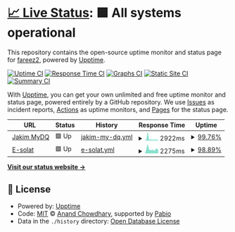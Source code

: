 # [📈 Live Status](https://fareez2.github.io/jakim-up): <!--live status--> **🟩 All systems operational**

This repository contains the open-source uptime monitor and status page for [fareez2](https://fareez2.github.io/jakim-up), powered by [Upptime](https://github.com/upptime/upptime).

[![Uptime CI](https://github.com/fareez2/jakim-up/workflows/Uptime%20CI/badge.svg)](https://github.com/fareez2/jakim-up/actions?query=workflow%3A%22Uptime+CI%22)
[![Response Time CI](https://github.com/fareez2/jakim-up/workflows/Response%20Time%20CI/badge.svg)](https://github.com/fareez2/jakim-up/actions?query=workflow%3A%22Response+Time+CI%22)
[![Graphs CI](https://github.com/fareez2/jakim-up/workflows/Graphs%20CI/badge.svg)](https://github.com/fareez2/jakim-up/actions?query=workflow%3A%22Graphs+CI%22)
[![Static Site CI](https://github.com/fareez2/jakim-up/workflows/Static%20Site%20CI/badge.svg)](https://github.com/fareez2/jakim-up/actions?query=workflow%3A%22Static+Site+CI%22)
[![Summary CI](https://github.com/fareez2/jakim-up/workflows/Summary%20CI/badge.svg)](https://github.com/fareez2/jakim-up/actions?query=workflow%3A%22Summary+CI%22)

With [Upptime](https://upptime.js.org), you can get your own unlimited and free uptime monitor and status page, powered entirely by a GitHub repository. We use [Issues](https://github.com/fareez2/jakim-up/issues) as incident reports, [Actions](https://github.com/fareez2/jakim-up/actions) as uptime monitors, and [Pages](https://fareez2.github.io/jakim-up) for the status page.

<!--start: status pages-->
<!-- This summary is generated by Upptime (https://github.com/upptime/upptime) -->
<!-- Do not edit this manually, your changes will be overwritten -->
<!-- prettier-ignore -->
| URL | Status | History | Response Time | Uptime |
| --- | ------ | ------- | ------------- | ------ |
| <img alt="" src="https://icons.duckduckgo.com/ip3/mydq.islam.gov.my.ico" height="13"> [Jakim MyDQ](https://mydq.islam.gov.my/) | 🟩 Up | [jakim-my-dq.yml](https://github.com/fareez2/jakim-up/commits/HEAD/history/jakim-my-dq.yml) | <details><summary><img alt="Response time graph" src="./graphs/jakim-my-dq/response-time-week.png" height="20"> 2922ms</summary><br><a href="https://fareez2.github.io/jakim-up/history/jakim-my-dq"><img alt="Response time 2032" src="https://img.shields.io/endpoint?url=https%3A%2F%2Fraw.githubusercontent.com%2Ffareez2%2Fjakim-up%2FHEAD%2Fapi%2Fjakim-my-dq%2Fresponse-time.json"></a><br><a href="https://fareez2.github.io/jakim-up/history/jakim-my-dq"><img alt="24-hour response time 1297" src="https://img.shields.io/endpoint?url=https%3A%2F%2Fraw.githubusercontent.com%2Ffareez2%2Fjakim-up%2FHEAD%2Fapi%2Fjakim-my-dq%2Fresponse-time-day.json"></a><br><a href="https://fareez2.github.io/jakim-up/history/jakim-my-dq"><img alt="7-day response time 2922" src="https://img.shields.io/endpoint?url=https%3A%2F%2Fraw.githubusercontent.com%2Ffareez2%2Fjakim-up%2FHEAD%2Fapi%2Fjakim-my-dq%2Fresponse-time-week.json"></a><br><a href="https://fareez2.github.io/jakim-up/history/jakim-my-dq"><img alt="30-day response time 3264" src="https://img.shields.io/endpoint?url=https%3A%2F%2Fraw.githubusercontent.com%2Ffareez2%2Fjakim-up%2FHEAD%2Fapi%2Fjakim-my-dq%2Fresponse-time-month.json"></a><br><a href="https://fareez2.github.io/jakim-up/history/jakim-my-dq"><img alt="1-year response time 2032" src="https://img.shields.io/endpoint?url=https%3A%2F%2Fraw.githubusercontent.com%2Ffareez2%2Fjakim-up%2FHEAD%2Fapi%2Fjakim-my-dq%2Fresponse-time-year.json"></a></details> | <details><summary><a href="https://fareez2.github.io/jakim-up/history/jakim-my-dq">99.76%</a></summary><a href="https://fareez2.github.io/jakim-up/history/jakim-my-dq"><img alt="All-time uptime 97.32%" src="https://img.shields.io/endpoint?url=https%3A%2F%2Fraw.githubusercontent.com%2Ffareez2%2Fjakim-up%2FHEAD%2Fapi%2Fjakim-my-dq%2Fuptime.json"></a><br><a href="https://fareez2.github.io/jakim-up/history/jakim-my-dq"><img alt="24-hour uptime 100.00%" src="https://img.shields.io/endpoint?url=https%3A%2F%2Fraw.githubusercontent.com%2Ffareez2%2Fjakim-up%2FHEAD%2Fapi%2Fjakim-my-dq%2Fuptime-day.json"></a><br><a href="https://fareez2.github.io/jakim-up/history/jakim-my-dq"><img alt="7-day uptime 99.76%" src="https://img.shields.io/endpoint?url=https%3A%2F%2Fraw.githubusercontent.com%2Ffareez2%2Fjakim-up%2FHEAD%2Fapi%2Fjakim-my-dq%2Fuptime-week.json"></a><br><a href="https://fareez2.github.io/jakim-up/history/jakim-my-dq"><img alt="30-day uptime 95.10%" src="https://img.shields.io/endpoint?url=https%3A%2F%2Fraw.githubusercontent.com%2Ffareez2%2Fjakim-up%2FHEAD%2Fapi%2Fjakim-my-dq%2Fuptime-month.json"></a><br><a href="https://fareez2.github.io/jakim-up/history/jakim-my-dq"><img alt="1-year uptime 97.32%" src="https://img.shields.io/endpoint?url=https%3A%2F%2Fraw.githubusercontent.com%2Ffareez2%2Fjakim-up%2FHEAD%2Fapi%2Fjakim-my-dq%2Fuptime-year.json"></a></details>
| <img alt="" src="https://icons.duckduckgo.com/ip3/www.e-solat.gov.my.ico" height="13"> [E-solat](https://www.e-solat.gov.my/) | 🟩 Up | [e-solat.yml](https://github.com/fareez2/jakim-up/commits/HEAD/history/e-solat.yml) | <details><summary><img alt="Response time graph" src="./graphs/e-solat/response-time-week.png" height="20"> 2275ms</summary><br><a href="https://fareez2.github.io/jakim-up/history/e-solat"><img alt="Response time 2385" src="https://img.shields.io/endpoint?url=https%3A%2F%2Fraw.githubusercontent.com%2Ffareez2%2Fjakim-up%2FHEAD%2Fapi%2Fe-solat%2Fresponse-time.json"></a><br><a href="https://fareez2.github.io/jakim-up/history/e-solat"><img alt="24-hour response time 2009" src="https://img.shields.io/endpoint?url=https%3A%2F%2Fraw.githubusercontent.com%2Ffareez2%2Fjakim-up%2FHEAD%2Fapi%2Fe-solat%2Fresponse-time-day.json"></a><br><a href="https://fareez2.github.io/jakim-up/history/e-solat"><img alt="7-day response time 2275" src="https://img.shields.io/endpoint?url=https%3A%2F%2Fraw.githubusercontent.com%2Ffareez2%2Fjakim-up%2FHEAD%2Fapi%2Fe-solat%2Fresponse-time-week.json"></a><br><a href="https://fareez2.github.io/jakim-up/history/e-solat"><img alt="30-day response time 2223" src="https://img.shields.io/endpoint?url=https%3A%2F%2Fraw.githubusercontent.com%2Ffareez2%2Fjakim-up%2FHEAD%2Fapi%2Fe-solat%2Fresponse-time-month.json"></a><br><a href="https://fareez2.github.io/jakim-up/history/e-solat"><img alt="1-year response time 2385" src="https://img.shields.io/endpoint?url=https%3A%2F%2Fraw.githubusercontent.com%2Ffareez2%2Fjakim-up%2FHEAD%2Fapi%2Fe-solat%2Fresponse-time-year.json"></a></details> | <details><summary><a href="https://fareez2.github.io/jakim-up/history/e-solat">98.89%</a></summary><a href="https://fareez2.github.io/jakim-up/history/e-solat"><img alt="All-time uptime 98.26%" src="https://img.shields.io/endpoint?url=https%3A%2F%2Fraw.githubusercontent.com%2Ffareez2%2Fjakim-up%2FHEAD%2Fapi%2Fe-solat%2Fuptime.json"></a><br><a href="https://fareez2.github.io/jakim-up/history/e-solat"><img alt="24-hour uptime 99.28%" src="https://img.shields.io/endpoint?url=https%3A%2F%2Fraw.githubusercontent.com%2Ffareez2%2Fjakim-up%2FHEAD%2Fapi%2Fe-solat%2Fuptime-day.json"></a><br><a href="https://fareez2.github.io/jakim-up/history/e-solat"><img alt="7-day uptime 98.89%" src="https://img.shields.io/endpoint?url=https%3A%2F%2Fraw.githubusercontent.com%2Ffareez2%2Fjakim-up%2FHEAD%2Fapi%2Fe-solat%2Fuptime-week.json"></a><br><a href="https://fareez2.github.io/jakim-up/history/e-solat"><img alt="30-day uptime 99.06%" src="https://img.shields.io/endpoint?url=https%3A%2F%2Fraw.githubusercontent.com%2Ffareez2%2Fjakim-up%2FHEAD%2Fapi%2Fe-solat%2Fuptime-month.json"></a><br><a href="https://fareez2.github.io/jakim-up/history/e-solat"><img alt="1-year uptime 98.26%" src="https://img.shields.io/endpoint?url=https%3A%2F%2Fraw.githubusercontent.com%2Ffareez2%2Fjakim-up%2FHEAD%2Fapi%2Fe-solat%2Fuptime-year.json"></a></details>

<!--end: status pages-->

[**Visit our status website →**](https://fareez2.github.io/jakim-up)

## 📄 License

- Powered by: [Upptime](https://github.com/upptime/upptime)
- Code: [MIT](./LICENSE) © [Anand Chowdhary](https://anandchowdhary.com), supported by [Pabio](https://pabio.com)
- Data in the `./history` directory: [Open Database License](https://opendatacommons.org/licenses/odbl/1-0/)

